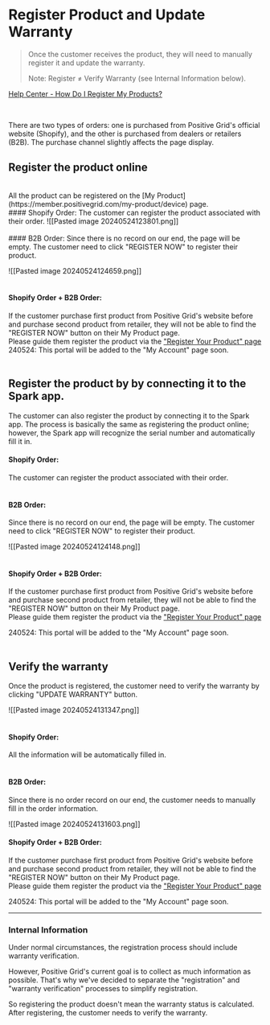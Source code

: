 # Register Product and Update Warranty

>Once the customer receives the product, they will need to manually register it and update the warranty.
>
>Note: Register ≠ Verify Warranty (see Internal Information below).


[Help Center - How Do I Register My Products?](https://help.positivegrid.com/hc/en-us/articles/24992891565581-How-Do-I-Register-My-Products)

<br>

There are two types of orders: one is purchased from Positive Grid's official website (Shopify), and the other is purchased from dealers or retailers (B2B). The purchase channel slightly affects the page display.
<br>
## Register the product online
<br>
All the product can be registered on the [My Product](https://member.positivegrid.com/my-product/device) page.
<br>
#### Shopify Order:
The customer can register the product associated with their order.
![[Pasted image 20240524123801.png]]
<br>
<br>
#### B2B Order:
Since there is no record on our end, the page will be empty.
The customer need to click "REGISTER NOW" to register their product.

![[Pasted image 20240524124659.png]]
<br>
<br>
#### Shopify Order + B2B Order:
If the customer purchase first product from Positive Grid's website before and purchase second product from retailer, they will not be able to find the "REGISTER NOW" button on their My Product page.
<br>
Please guide them register the product via the ["Register Your Product" page](https://member.positivegrid.com/product-registration)
<br>
240524: This portal will be added to the "My Account" page soon.
<br>
<br>

## Register the product by by connecting it to the Spark app.

The customer can also register the product by connecting it to the Spark app.  The process is basically the same as registering the product online; however, the Spark app will recognize the serial number and automatically fill it in.
<br>
#### Shopify Order:
The customer can register the product associated with their order.
<br>
<br>
#### B2B Order:
Since there is no record on our end, the page will be empty.
The customer need to click "REGISTER NOW" to register their product.

![[Pasted image 20240524124148.png]]
<br>
<br>
#### Shopify Order + B2B Order:
If the customer purchase first product from Positive Grid's website before and purchase second product from retailer, they will not be able to find the "REGISTER NOW" button on their My Product page.
<br>
Please guide them register the product via the ["Register Your Product" page](https://member.positivegrid.com/product-registration)

240524: This portal will be added to the "My Account" page soon.
<br>
<br>
## Verify the warranty

Once the product is registered, the customer need to verify the warranty by clicking "UPDATE WARRANTY" button.

![[Pasted image 20240524131347.png]]
<br>
<br>
#### Shopify Order:
All the information will be automatically filled in.
<br>
<br>
#### B2B Order:
Since there is no order record on our end, the customer needs to manually fill in the order information.

![[Pasted image 20240524131603.png]]

#### Shopify Order + B2B Order:
If the customer purchase first product from Positive Grid's website before and purchase second product from retailer, they will not be able to find the "REGISTER NOW" button on their My Product page.
<br>
Please guide them register the product via the ["Register Your Product" page](https://member.positivegrid.com/product-registration)

240524: This portal will be added to the "My Account" page soon.

---
### Internal Information
Under normal circumstances, the registration process should include warranty verification.

However, Positive Grid's current goal is to collect as much information as possible. That's why we've decided to separate the "registration" and "warranty verification" processes to simplify registration.

So registering the product doesn't mean the warranty status is calculated. After registering, the customer needs to verify the warranty.


